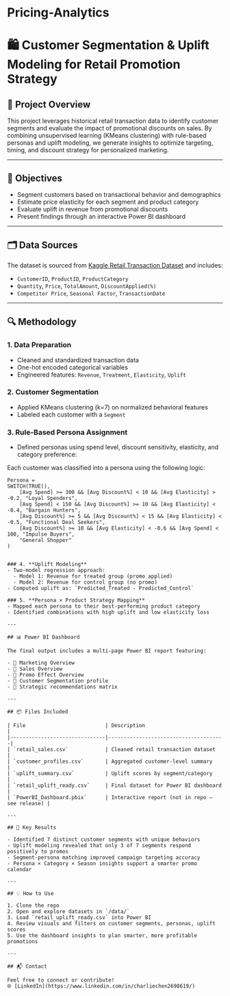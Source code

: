 # Pricing-Analytics

# 🛍️ Customer Segmentation & Uplift Modeling for Retail Promotion Strategy

## 📌 Project Overview

This project leverages historical retail transaction data to identify customer segments and evaluate the impact of promotional discounts on sales. By combining unsupervised learning (KMeans clustering) with rule-based personas and uplift modeling, we generate insights to optimize targeting, timing, and discount strategy for personalized marketing.

---

## 🧠 Objectives

- Segment customers based on transactional behavior and demographics
- Estimate price elasticity for each segment and product category
- Evaluate uplift in revenue from promotional discounts
- Present findings through an interactive Power BI dashboard

---

## 🗂️ Data Sources

The dataset is sourced from [Kaggle Retail Transaction Dataset](https://www.kaggle.com/datasets/fahadrehman07/retail-transaction-dataset) and includes:

- `CustomerID`, `ProductID`, `ProductCategory`
- `Quantity`, `Price`, `TotalAmount`, `DiscountApplied(%)`
- `Competitor Price`, `Seasonal Factor`, `TransactionDate`

---

## 🔍 Methodology

### 1. **Data Preparation**
- Cleaned and standardized transaction data
- One-hot encoded categorical variables
- Engineered features: `Revenue`, `Treatment`, `Elasticity`, `Uplift`

### 2. **Customer Segmentation**
- Applied KMeans clustering (k=7) on normalized behavioral features
- Labeled each customer with a `Segment`

### 3. **Rule-Based Persona Assignment**
- Defined personas using spend level, discount sensitivity, elasticity, and category preference:

Each customer was classified into a persona using the following logic:

```DAX
Persona = 
SWITCH(TRUE(),
    [Avg Spend] >= 300 && [Avg Discount%] < 10 && [Avg Elasticity] > -0.2, "Loyal Spenders",
    [Avg Spend] < 150 && [Avg Discount%] >= 10 && [Avg Elasticity] < -0.4, "Bargain Hunters",
    [Avg Discount%] >= 5 && [Avg Discount%] < 15 && [Avg Elasticity] < -0.5, "Functional Deal Seekers",
    [Avg Discount%] >= 10 && [Avg Elasticity] < -0.6 && [Avg Spend] < 100, "Impulse Buyers",
    "General Shopper"
)


### 4. **Uplift Modeling**
- Two-model regression approach:
  - Model 1: Revenue for treated group (promo applied)
  - Model 2: Revenue for control group (no promo)
- Computed uplift as: `Predicted_Treated - Predicted_Control`

### 5. **Persona × Product Strategy Mapping**
- Mapped each persona to their best-performing product category
- Identified combinations with high uplift and low elasticity loss

---

## 📊 Power BI Dashboard

The final output includes a multi-page Power BI report featuring:

- 🔹 Marketing Overview
- 🔹 Sales Overview 
- 🔹 Promo Effect Overview
- 🔹 Customer Segmentation profile
- 🔹 Strategic recommendations matrix

---

## 📦 Files Included

| File                          | Description                          |
|-------------------------------|--------------------------------------|
| `retail_sales.csv`            | Cleaned retail transaction dataset   |
| `customer_profiles.csv`       | Aggregated customer-level summary    |
| `uplift_summary.csv`          | Uplift scores by segment/category    |
| `retail_uplift_ready.csv`     | Final dataset for Power BI dashboard |
| `PowerBI_Dashboard.pbix`      | Interactive report (not in repo — see release) |

---

## 🚀 Key Results

- Identified 7 distinct customer segments with unique behaviors
- Uplift modeling revealed that only 3 of 7 segments respond positively to promos
- Segment-persona matching improved campaign targeting accuracy
- Persona × Category × Season insights support a smarter promo calendar

---

## 💡 How to Use

1. Clone the repo
2. Open and explore datasets in `/data/`
3. Load `retail_uplift_ready.csv` into Power BI
4. Review visuals and filters on customer segments, personas, uplift scores
5. Use the dashboard insights to plan smarter, more profitable promotions

---

## 📬 Contact

Feel free to connect or contribute!  
🌐 [LinkedIn](https://www.linkedin.com/in/charliechen2698619/)

